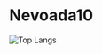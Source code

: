 # Nevoada10
![Top Langs](https://github-readme-stats.vercel.app/api/top-langs/?username=Nevoada10&theme=radical)
